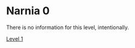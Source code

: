 <h1>Narnia 0</h1>

<p>There is no information for this level, intentionally.</p>

<a href="narnia1.md">Level 1</a>

